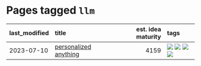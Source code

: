 # Pages tagged `llm`

|last_modified|title|est. idea maturity|tags
|:---|:---|---:|:---|
|2023-07-10|[personalized anything](../personalized_anything.md)|4159|[![](https://img.shields.io/badge/tag-gdpr_data_export-29349d)](../tags/gdpr_data_export.md) [![](https://img.shields.io/badge/tag-llm-50c04b)](../tags/llm.md) [![](https://img.shields.io/badge/tag-personalization-4072a1)](../tags/personalization.md) [![](https://img.shields.io/badge/tag-productivity-7c795e)](../tags/productivity.md)|